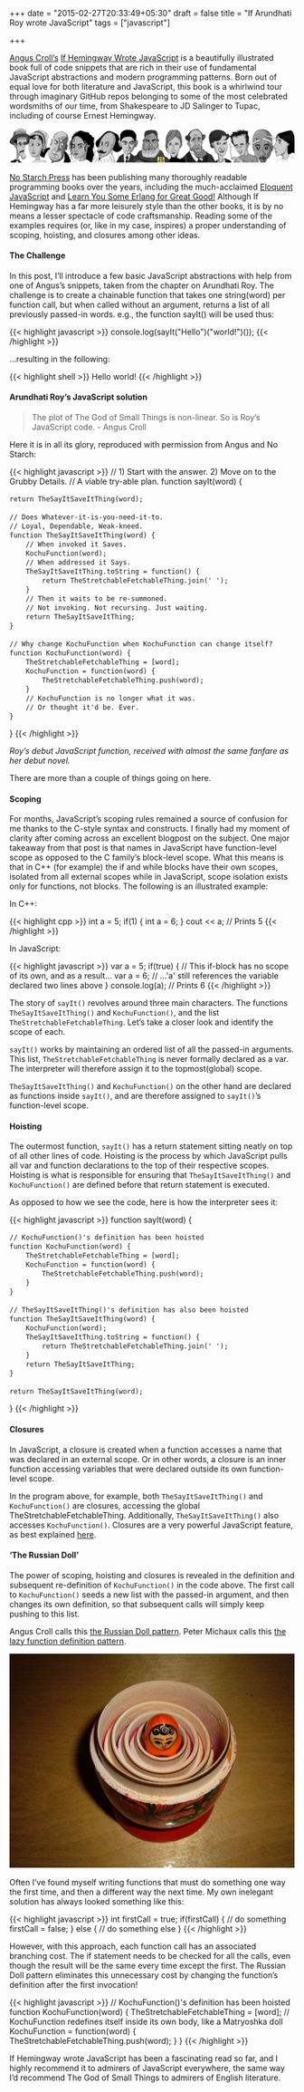 +++
date = "2015-02-27T20:33:49+05:30"
draft = false
title = "If Arundhati Roy wrote JavaScript"
tags = ["javascript"]

+++

[Angus Croll’s](http://anguscroll.com/) [If Hemingway Wrote JavaScript](http://www.amazon.com/Hemingway-Wrote-JavaScript-Angus-Croll/dp/1593275854/ref=sr_1_1?ie=UTF8&qid=1425017264&sr=8-1&keywords=if+hemingway+wrote+javascript) is a beautifully illustrated book full of code snippets that are rich in their use of fundamental JavaScript abstractions and modern programming patterns. Born out of equal love for both literature and JavaScript, this book is a whirlwind tour through imaginary GitHub repos belonging to some of the most celebrated wordsmiths of our time, from Shakespeare to JD Salinger to Tupac, including of course Ernest Hemingway.

![](/img/thirteen_authors_2.jpg)

[No Starch Press](http://cdas.svbtle.com/if-arundhati-roy-wrote-javascript) has been publishing many thoroughly readable programming books over the years, including the much-acclaimed [Eloquent JavaScript](http://www.amazon.com/Eloquent-JavaScript-Modern-Introduction-Programming/dp/1593275846/ref=sr_1_1?ie=UTF8&qid=1425017353&sr=8-1&keywords=eloquent+javascript) and [Learn You Some Erlang for Great Good!](http://www.amazon.com/Learn-Some-Erlang-Great-Good/dp/1593274351/ref=sr_1_1?ie=UTF8&qid=1425017394&sr=8-1&keywords=learn+you+some+erlang+for+great+good) Although If Hemingway has a far more leisurely style than the other books, it is by no means a lesser spectacle of code craftsmanship. Reading some of the examples requires (or, like in my case, inspires) a proper understanding of scoping, hoisting, and closures among other ideas.


#### The Challenge

In this post, I’ll introduce a few basic JavaScript abstractions with help from one of Angus’s snippets, taken from the chapter on Arundhati Roy. The challenge is to create a chainable function that takes one string(word) per function call, but when called without an argument, returns a list of all previously passed-in words. e.g., the function sayIt() will be used thus:

{{< highlight javascript >}}
console.log(sayIt("Hello")("world!")());
{{< /highlight >}}

…resulting in the following:

{{< highlight shell >}}
Hello world!
{{< /highlight >}}

#### Arundhati Roy’s JavaScript solution

>The plot of The God of Small Things is non-linear. So is Roy’s JavaScript code. - Angus Croll

Here it is in all its glory, reproduced with permission from Angus and No Starch:

{{< highlight javascript >}}
// 1) Start with the answer. 2) Move on to the Grubby Details.
// A viable try-able plan.
function sayIt(word) {

    return TheSayItSaveItThing(word);

    // Does Whatever-it-is-you-need-it-to.
    // Loyal, Dependable, Weak-kneed.
    function TheSayItSaveItThing(word) {
        // When invoked it Saves.
        KochuFunction(word);
        // When addressed it Says.
        TheSayItSaveItThing.toString = function() {
            return TheStretchableFetchableThing.join(' ');
        }
        // Then it waits to be re-summoned.
        // Not invoking. Not recursing. Just waiting.
        return TheSayItSaveItThing;
    }

    // Why change KochuFunction when KochuFunction can change itself?
    function KochuFunction(word) {
        TheStretchableFetchableThing = [word];
        KochuFunction = function(word) {
            TheStretchableFetchableThing.push(word);
        }
        // KochuFunction is no longer what it was.
        // Or thought it'd be. Ever.
    }
}
{{< /highlight >}}

*Roy’s debut JavaScript function, received with almost the same fanfare as her debut novel.*

There are more than a couple of things going on here.


#### Scoping

For months, JavaScript’s scoping rules remained a source of confusion for me thanks to the C-style syntax and constructs. I finally had my moment of clarity after coming across an excellent blogpost on the subject. One major takeaway from that post is that names in JavaScript have function-level scope as opposed to the C family’s block-level scope. What this means is that in C++ (for example) the if and while blocks have their own scopes, isolated from all external scopes while in JavaScript, scope isolation exists only for functions, not blocks. The following is an illustrated example:

In C++:

{{< highlight cpp >}}
int a = 5;
if(1) {
    int a = 6;
}
cout << a; // Prints 5
{{< /highlight >}}

In JavaScript:

{{< highlight javascript >}}
var a = 5;
if(true) { // This if-block has no scope of its own, and as a result...
    var a = 6; // ...'a' still references the variable declared two lines above
}
console.log(a); // Prints 6
{{< /highlight >}}

The story of `sayIt()` revolves around three main characters. The functions `TheSayItSaveItThing()` and `KochuFunction()`, and the list `TheStretchableFetchableThing`. Let’s take a closer look and identify the scope of each.

`sayIt()` works by maintaining an ordered list of all the passed-in arguments. This list, `TheStretchableFetchableThing` is never formally declared as a var. The interpreter will therefore assign it to the topmost(global) scope.

`TheSayItSaveItThing()` and `KochuFunction()` on the other hand are declared as functions inside `sayIt()`, and are therefore assigned to `sayIt()`’s function-level scope.




#### Hoisting

The outermost function, `sayIt()` has a return statement sitting neatly on top of all other lines of code. Hoisting is the process by which JavaScript pulls all var and function declarations to the top of their respective scopes. Hoisting is what is responsible for ensuring that `TheSayItSaveItThing()` and `KochuFunction()` are defined before that return statement is executed.

As opposed to how we see the code, here is how the interpreter sees it:

{{< highlight javascript >}}
function sayIt(word) {

    // KochuFunction()'s definition has been hoisted
    function KochuFunction(word) {
        TheStretchableFetchableThing = [word];
        KochuFunction = function(word) {
            TheStretchableFetchableThing.push(word);
        }
    }

    // TheSayItSaveItThing()'s definition has also been hoisted
    function TheSayItSaveItThing(word) {
        KochuFunction(word);
        TheSayItSaveItThing.toString = function() {
            return TheStretchableFetchableThing.join(' ');
        }
        return TheSayItSaveItThing;
    }

    return TheSayItSaveItThing(word);
}
{{< /highlight >}}


#### Closures

In JavaScript, a closure is created when a function accesses a name that was declared in an external scope. Or in other words, a closure is an inner function accessing variables that were declared outside its own function-level scope.

In the program above, for example, both `TheSayItSaveItThing()` and `KochuFunction()` are closures, accessing the global TheStretchableFetchableThing. Additionally, `TheSayItSaveItThing()` also accesses `KochuFunction()`. Closures are a very powerful JavaScript feature, as best explained [here](http://c2.com/cgi/wiki?ClosuresAndObjectsAreEquivalent&utm_content=buffer7063c&utm_medium=social&utm_source=twitter.com&utm_campaign=buffer).


#### ‘The Russian Doll’

The power of scoping, hoisting and closures is revealed in the definition and subsequent re-definition of `KochuFunction()` in the code above. The first call to `KochuFunction()` seeds a new list with the passed-in argument, and then changes its own definition, so that subsequent calls will simply keep pushing to this list.

Angus Croll calls this [the Russian Doll pattern](https://javascriptweblog.wordpress.com/2010/04/27/the-russian-doll-principle-re-writing%C2%A0functions%C2%A0at%C2%A0runtime/). Peter Michaux calls this [the lazy function definition pattern](http://michaux.ca/articles/lazy-function-definition-pattern).

![A Russian Matryoshka doll](/img/matryoshka.JPG)

Often I’ve found myself writing functions that must do something one way the first time, and then a different way the next time. My own inelegant solution has always looked something like this:

{{< highlight javascript >}}
int firstCall = true;
if(firstCall) {
    // do something
    firstCall = false;
} else {
    // do something else
}
{{< /highlight >}}

However, with this approach, each function call has an associated branching cost. The if statement needs to be checked for all the calls, even though the result will be the same every time except the first. The Russian Doll pattern eliminates this unnecessary cost by changing the function’s definition after the first invocation!

{{< highlight javascript >}}
// KochuFunction()'s definition has been hoisted
function KochuFunction(word) {
    TheStretchableFetchableThing = [word];
    // KochuFunction redefines itself inside its own body, like a Matryoshka doll
    KochuFunction = function(word) {
        TheStretchableFetchableThing.push(word);
    }
}
{{< /highlight >}}

If Hemingway wrote JavaScript has been a fascinating read so far, and I highly recommend it to admirers of JavaScript everywhere, the same way I’d recommend The God of Small Things to admirers of English literature.
